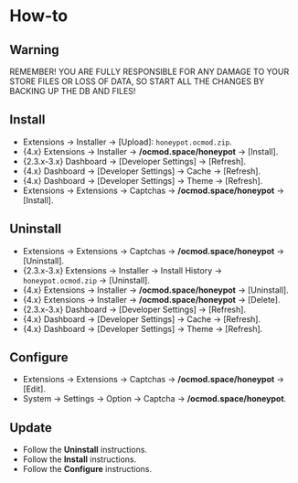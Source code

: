 # How-to

## Warning
REMEMBER! YOU ARE FULLY RESPONSIBLE FOR ANY DAMAGE TO YOUR STORE FILES OR LOSS OF DATA, SO START ALL THE CHANGES BY BACKING UP THE DB AND FILES!

## Install
* Extensions → Installer → [Upload]: `honeypot.ocmod.zip`.
* {4.x} Extensions → Installer → **/ocmod.space/honeypot** → [Install].
* {2.3.x-3.x} Dashboard → [Developer Settings] → [Refresh].
* {4.x} Dashboard → [Developer Settings] → Cache → [Refresh].
* {4.x} Dashboard → [Developer Settings] → Theme → [Refresh].
* Extensions → Extensions → Captchas → **/ocmod.space/honeypot** → [Install].

## Uninstall
* Extensions → Extensions → Captchas → **/ocmod.space/honeypot** → [Uninstall].
* {2.3.x-3.x} Extensions → Installer → Install History → `honeypot.ocmod.zip` → [Uninstall].
* {4.x} Extensions → Installer → **/ocmod.space/honeypot** → [Uninstall].
* {4.x} Extensions → Installer → **/ocmod.space/honeypot** → [Delete].
* {2.3.x-3.x} Dashboard → [Developer Settings] → [Refresh].
* {4.x} Dashboard → [Developer Settings] → Cache → [Refresh].
* {4.x} Dashboard → [Developer Settings] → Theme → [Refresh].

## Configure
* Extensions → Extensions → Captchas → **/ocmod.space/honeypot** → [Edit].
* System → Settings → Option → Captcha → **/ocmod.space/honeypot**.

## Update
* Follow the **Uninstall** instructions.
* Follow the **Install** instructions.
* Follow the **Configure** instructions.
